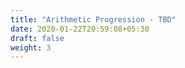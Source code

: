 ```yaml
---
title: "Arithmetic Progression - TBD"
date: 2020-01-22T20:59:08+05:30
draft: false
weight: 3
---
```


## 
